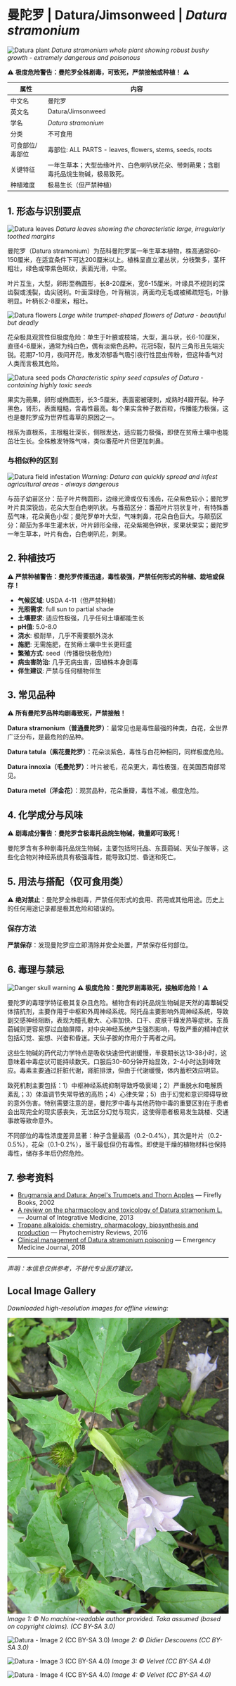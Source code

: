 # 曼陀罗 | Datura/Jimsonweed | *Datura stramonium*

![Datura plant](https://upload.wikimedia.org/wikipedia/commons/thumb/c/c9/Datura_stramonium_plant.jpg/800px-Datura_stramonium_plant.jpg)
*Datura stramonium whole plant showing robust bushy growth - extremely dangerous and poisonous*

⚠️ **极度危险警告：曼陀罗全株剧毒，可致死，严禁接触或种植！** ⚠️

| 属性 | 内容 |
|------|------|
| 中文名 | 曼陀罗 |
| 英文名 | Datura/Jimsonweed |
| 学名 | *Datura stramonium* |
| 分类 | 不可食用 |
| 可食部位/毒部位 | 毒部位: ALL PARTS - leaves, flowers, stems, seeds, roots |
| 关键特征 | 一年生草本；大型齿缘叶片、白色喇叭状花朵、带刺蒴果；含剧毒托品烷生物碱，极易致死。 |
| 种植难度 | 极易生长（但严禁种植） |

## 1. 形态与识别要点

![Datura leaves](https://upload.wikimedia.org/wikipedia/commons/thumb/8/8a/Datura_stramonium_leaves.jpg/640px-Datura_stramonium_leaves.jpg)
*Datura leaves showing the characteristic large, irregularly toothed margins*

曼陀罗（Datura stramonium）为茄科曼陀罗属一年生草本植物，株高通常60-150厘米，在适宜条件下可达200厘米以上。植株呈直立灌丛状，分枝繁多，茎秆粗壮，绿色或带紫色斑纹，表面光滑，中空。

叶片互生，大型，卵形至椭圆形，长8-20厘米，宽6-15厘米，叶缘具不规则的深齿裂或浅裂，齿尖锐利。叶面深绿色，叶背稍淡，两面均无毛或被稀疏短毛，叶脉明显。叶柄长2-8厘米，粗壮。

![Datura flowers](https://upload.wikimedia.org/wikipedia/commons/thumb/5/52/Datura_stramonium_flowers.jpg/640px-Datura_stramonium_flowers.jpg)
*Large white trumpet-shaped flowers of Datura - beautiful but deadly*

花朵极具观赏性但极度危险：单生于叶腋或枝端，大型，漏斗状，长6-10厘米，直径4-6厘米，通常为纯白色，偶有淡紫色品种。花冠5裂，裂片三角形且先端尖锐。花期7-10月，夜间开花，散发浓郁香气吸引夜行性昆虫传粉，但这种香气对人类而言极其危险。

![Datura seed pods](https://upload.wikimedia.org/wikipedia/commons/thumb/a/a8/Datura_stramonium_seedpod.jpg/640px-Datura_stramonium_seedpod.jpg)
*Characteristic spiny seed capsules of Datura - containing highly toxic seeds*

果实为蒴果，卵形或椭圆形，长3-5厘米，表面密被硬刺，成熟时4瓣开裂。种子黑色，肾形，表面粗糙，含毒性最高。每个果实含种子数百粒，传播能力极强，这也是曼陀罗成为世界性毒草的原因之一。

根系为直根系，主根粗壮深长，侧根发达，适应能力极强，即使在贫瘠土壤中也能茁壮生长。全株散发特殊气味，类似番茄叶片但更加刺鼻。

### 与相似种的区别

![Datura field infestation](https://upload.wikimedia.org/wikipedia/commons/thumb/d/d2/Datura_field_warning.jpg/640px-Datura_field_warning.jpg)
*Warning: Datura can quickly spread and infest agricultural areas - always dangerous*

与茄子幼苗区分：茄子叶片椭圆形，边缘光滑或仅有浅齿，花朵紫色较小；曼陀罗叶片具深锐齿，花朵大型白色喇叭状。与番茄区分：番茄叶片羽状复叶，有特殊番茄气味，花朵黄色小型；曼陀罗单叶大型，气味刺鼻，花朵白色巨大。与颠茄区分：颠茄为多年生灌木状，叶片卵形全缘，花朵紫褐色钟状，浆果状果实；曼陀罗一年生草本，叶片有齿，白色喇叭花，刺果。


## 2. 种植技巧

⚠️ **严禁种植警告：曼陀罗传播迅速，毒性极强，严禁任何形式的种植、栽培或保存！**

- **气候区域**: USDA 4-11（但严禁种植）
- **光照需求**: full sun to partial shade
- **土壤要求**: 适应性极强，几乎任何土壤都能生长
- **pH值**: 5.0-8.0
- **浇水**: 极耐旱，几乎不需要额外浇水
- **施肥**: 无需施肥，在贫瘠土壤中生长更旺盛
- **繁殖方式**: seed（传播极快极危险）
- **病虫害防治**: 几乎无病虫害，因植株本身剧毒
- **伴生建议**: 严禁与任何植物伴生

## 3. 常见品种

⚠️ **所有曼陀罗品种均剧毒致死，严禁接触！**

**Datura stramonium（普通曼陀罗）**：最常见也是毒性最强的种类，白花，全世界广泛分布，是最危险的品种。

**Datura tatula（紫花曼陀罗）**：花朵淡紫色，毒性与白花种相同，同样极度危险。

**Datura innoxia（毛曼陀罗）**：叶片被毛，花朵更大，毒性极强，在美国西南部常见。

**Datura metel（洋金花）**：观赏品种，花朵重瓣，毒性不减，极度危险。

## 4. 化学成分与风味

⚠️ **剧毒成分警告：曼陀罗含极毒托品烷生物碱，微量即可致死！**

曼陀罗含有多种剧毒托品烷生物碱，主要包括阿托品、东莨菪碱、天仙子胺等，这些化合物对神经系统具有极强毒性，能导致幻觉、昏迷和死亡。

## 5. 用法与搭配（仅可食用类）

⚠️ **绝对禁止**：曼陀罗全株剧毒，严禁任何形式的食用、药用或其他用途。历史上的任何用途记录都是极其危险和错误的。

### 保存方法

**严禁保存**：发现曼陀罗应立即清除并安全处置，严禁保存任何部位。



## 6. 毒理与禁忌

![Danger skull warning](https://upload.wikimedia.org/wikipedia/commons/thumb/a/a7/Skull_and_crossbones.svg/200px-Skull_and_crossbones.svg.png)
**⚠️ 极度危险：曼陀罗剧毒致死，接触即危险！⚠️**

曼陀罗的毒理学特征极其复杂且危险。植物含有的托品烷生物碱是天然的毒蕈碱受体拮抗剂，主要作用于中枢和外周神经系统。阿托品主要影响外周神经系统，导致副交感神经阻断，表现为瞳孔散大、心率加快、口干、皮肤干燥发热等症状。东莨菪碱则更容易穿过血脑屏障，对中央神经系统产生强烈影响，导致严重的精神症状包括幻觉、妄想、兴奋和昏迷。天仙子胺的作用介于两者之间。

这些生物碱的药代动力学特点是吸收快速但代谢缓慢，半衰期长达13-38小时，这意味着中毒症状可能持续数天。口服后30-60分钟开始显效，2-4小时达到峰效应。毒素主要通过肝脏代谢，肾脏排泄，但由于代谢缓慢，体内蓄积效应明显。

致死机制主要包括：1）中枢神经系统抑制导致呼吸衰竭；2）严重脱水和电解质紊乱；3）体温调节失常导致的高热；4）心律失常；5）由于幻觉和意识障碍导致的意外伤害。特别需要注意的是，曼陀罗中毒与其他药物中毒的重要区别在于患者会出现完全的现实感丧失，无法区分幻觉与现实，这使得患者极易发生跳楼、交通事故等致命意外。

不同部位的毒性浓度差异显著：种子含量最高（0.2-0.4%），其次是叶片（0.2-0.5%），花朵（0.1-0.2%），茎干最低但仍有毒性。即使是干燥的植物材料也保持毒性，储存多年后仍然危险。

## 7. 参考资料

- [Brugmansia and Datura: Angel's Trumpets and Thorn Apples](https://www.fireflybooks.com/brugmansia-and-datura) — Firefly Books, 2002
- [A review on the pharmacology and toxicology of Datura stramonium L.](https://www.sciencedirect.com/science/article/pii/S2095496413600929) — Journal of Integrative Medicine, 2013
- [Tropane alkaloids: chemistry, pharmacology, biosynthesis and production](https://link.springer.com/article/10.1007/s11101-016-9477-x) — Phytochemistry Reviews, 2016
- [Clinical management of Datura stramonium poisoning](https://emj.bmj.com/content/35/12/731) — Emergency Medicine Journal, 2018

---
*声明：本信息仅供参考，不替代专业医疗建议。*

## Local Image Gallery

*Downloaded high-resolution images for offline viewing:*

![Datura - Image 1 (CC BY-SA 3.0)](../images/datura/01.jpg)
*Image 1: © No machine-readable author provided. Taka assumed (based on copyright claims). (CC BY-SA 3.0)*

![Datura - Image 2 (CC BY-SA 3.0)](../images/datura/02.jpg)
*Image 2: © Didier Descouens (CC BY-SA 3.0)*

![Datura - Image 3 (CC BY-SA 4.0)](../images/datura/03.jpg)
*Image 3: © Velvet (CC BY-SA 4.0)*

![Datura - Image 4 (CC BY-SA 4.0)](../images/datura/04.jpg)
*Image 4: © Velvet (CC BY-SA 4.0)*
